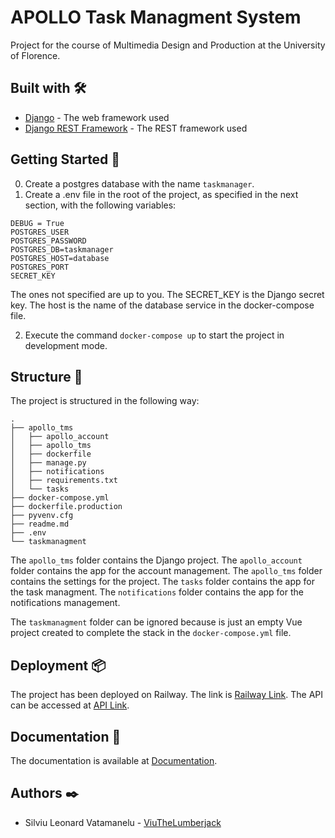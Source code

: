 # APOLLO Task Managment System

Project for the course of Multimedia Design and Production at the University of Florence.

## Built with 🛠️

* [Django](https://www.djangoproject.com/) - The web framework used
* [Django REST Framework](https://www.django-rest-framework.org/) - The REST framework used

## Getting Started 🚀

0. Create a postgres database with the name `taskmanager`.
1. Create a .env file in the root of the project, as specified in the next section, with the following variables:

```
DEBUG = True
POSTGRES_USER
POSTGRES_PASSWORD
POSTGRES_DB=taskmanager
POSTGRES_HOST=database
POSTGRES_PORT
SECRET_KEY
```
The ones not specified are up to you. The SECRET_KEY is the Django secret key. The host is the name of the database service in the docker-compose file.

2. Execute the command `docker-compose up` to start the project in development mode.

## Structure 📁

The project is structured in the following way:

```
.
├── apollo_tms
│   ├── apollo_account
│   ├── apollo_tms
│   ├── dockerfile
│   ├── manage.py
│   ├── notifications
│   ├── requirements.txt
│   └── tasks
├── docker-compose.yml
├── dockerfile.production
├── pyvenv.cfg
├── readme.md
├── .env
└── taskmanagment

```

The `apollo_tms` folder contains the Django project. The `apollo_account` folder contains the app for the account management. The `apollo_tms` folder contains the settings for the project. The `tasks` folder contains the app for the task managment. The `notifications` folder contains the app for the notifications management.

The `taskmanagment` folder can be ignored because is just an empty Vue project created to complete the stack in the `docker-compose.yml` file.

## Deployment 📦

The project has been deployed on Railway. The link is [Railway Link](https://apollotms-production.up.railway.app/).
The API can be accessed at [API Link](https://apollotms-production.up.railway.app/api/v1/).

## Documentation 📖

The documentation is available at [Documentation](https://apollotms-production.up.railway.app/swagger).

## Authors ✒️

* Silviu Leonard Vatamanelu - [ViuTheLumberjack](https://www.github.com/ViuTheLumberjack)